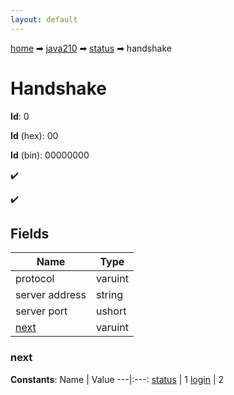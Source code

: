 ```yaml
---
layout: default
---
```


[home](/) ➡ [java210](/protocol/java210) ➡ [status](/protocol/java210/status) ➡ handshake

# Handshake

**Id**: 0

**Id** (hex): 00

**Id** (bin): 00000000

✔️

✔️

## Fields

Name | Type
---|---
protocol | varuint
server address | string
server port | ushort
[next](#next) | varuint

### next

**Constants**:
Name | Value
---|:---:
[status](next_status) | 1
[login](next_login) | 2

